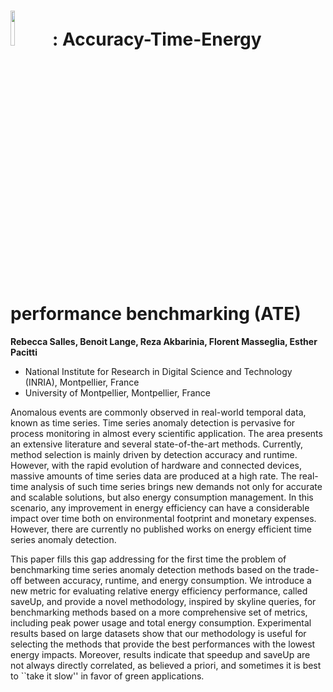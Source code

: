# <img src="2OD_logo.png" width="12%" /> : Accuracy-Time-Energy performance benchmarking (ATE)

**Rebecca Salles, Benoit Lange, Reza Akbarinia, Florent Masseglia, Esther Pacitti**

- National Institute for Research in Digital Science and Technology (INRIA), Montpellier, France
- University of Montpellier, Montpellier, France

Anomalous events are commonly observed in real-world temporal data, known as time series. Time series anomaly detection is pervasive for process monitoring in almost every scientific application. The area presents an extensive literature and several state-of-the-art methods. Currently, method selection is mainly driven by detection accuracy and runtime. However, with the rapid evolution of hardware and connected devices, massive amounts of time series data are produced at a high rate. The real-time analysis of such time series brings new demands not only for accurate and scalable solutions, but also energy consumption management. In this scenario, any improvement in energy efficiency can have a considerable impact over time both on environmental footprint and monetary expenses. However, there are currently no published works on energy efficient time series anomaly detection. 

This paper fills this gap addressing for the first time the problem of benchmarking time series anomaly detection methods based on the trade-off between accuracy, runtime, and energy consumption. We introduce a new metric for evaluating relative energy efficiency performance, called saveUp, and provide a novel methodology, inspired by skyline queries, for benchmarking methods based on a more comprehensive set of metrics, including peak power usage and total energy consumption. Experimental results based on large datasets show that our methodology is useful for selecting the methods that provide the best performances with the lowest energy impacts. Moreover, results indicate that speedup and saveUp are not always directly correlated, as believed a priori, and sometimes it is best to ``take it slow'' in favor of green applications.
